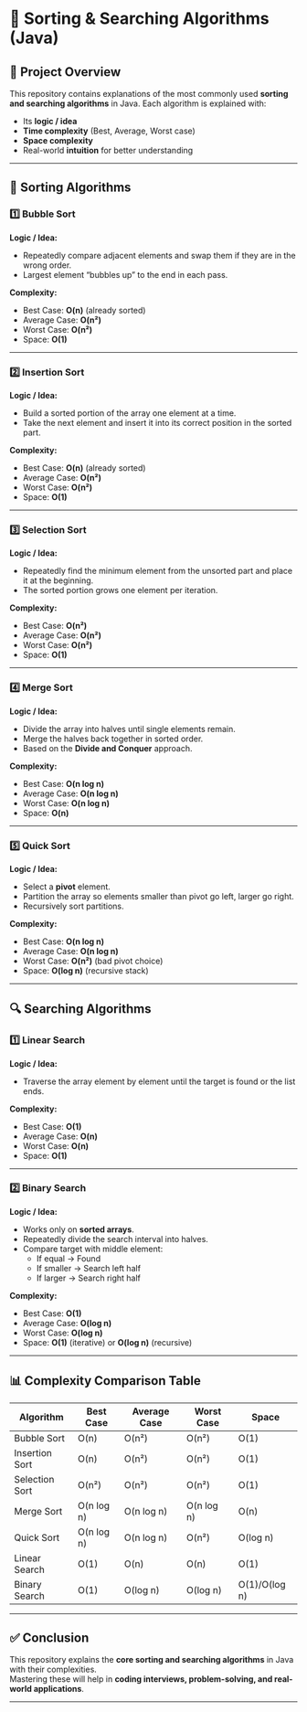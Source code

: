 # 🚀 Sorting & Searching Algorithms (Java)

## 📌 Project Overview
This repository contains explanations of the most commonly used **sorting and searching algorithms** in Java. Each algorithm is explained with:

- Its **logic / idea**
- **Time complexity** (Best, Average, Worst case)
- **Space complexity**
- Real-world **intuition** for better understanding

---

## 🔄 Sorting Algorithms  

### 1️⃣ Bubble Sort  
**Logic / Idea:**  
- Repeatedly compare adjacent elements and swap them if they are in the wrong order.  
- Largest element “bubbles up” to the end in each pass.  

**Complexity:**  
- Best Case: **O(n)** (already sorted)  
- Average Case: **O(n²)**  
- Worst Case: **O(n²)**  
- Space: **O(1)**  

---

### 2️⃣ Insertion Sort  
**Logic / Idea:**  
- Build a sorted portion of the array one element at a time.  
- Take the next element and insert it into its correct position in the sorted part.  

**Complexity:**  
- Best Case: **O(n)** (already sorted)  
- Average Case: **O(n²)**  
- Worst Case: **O(n²)**  
- Space: **O(1)**  

---

### 3️⃣ Selection Sort  
**Logic / Idea:**  
- Repeatedly find the minimum element from the unsorted part and place it at the beginning.  
- The sorted portion grows one element per iteration.  

**Complexity:**  
- Best Case: **O(n²)**  
- Average Case: **O(n²)**  
- Worst Case: **O(n²)**  
- Space: **O(1)**  

---

### 4️⃣ Merge Sort  
**Logic / Idea:**  
- Divide the array into halves until single elements remain.  
- Merge the halves back together in sorted order.  
- Based on the **Divide and Conquer** approach.  

**Complexity:**  
- Best Case: **O(n log n)**  
- Average Case: **O(n log n)**  
- Worst Case: **O(n log n)**  
- Space: **O(n)**  

---

### 5️⃣ Quick Sort  
**Logic / Idea:**  
- Select a **pivot** element.  
- Partition the array so elements smaller than pivot go left, larger go right.  
- Recursively sort partitions.  

**Complexity:**  
- Best Case: **O(n log n)**  
- Average Case: **O(n log n)**  
- Worst Case: **O(n²)** (bad pivot choice)  
- Space: **O(log n)** (recursive stack)  

---

## 🔍 Searching Algorithms  

### 1️⃣ Linear Search  
**Logic / Idea:**  
- Traverse the array element by element until the target is found or the list ends.  

**Complexity:**  
- Best Case: **O(1)**  
- Average Case: **O(n)**  
- Worst Case: **O(n)**  
- Space: **O(1)**  

---

### 2️⃣ Binary Search  
**Logic / Idea:**  
- Works only on **sorted arrays**.  
- Repeatedly divide the search interval into halves.  
- Compare target with middle element:  
  - If equal → Found  
  - If smaller → Search left half  
  - If larger → Search right half  

**Complexity:**  
- Best Case: **O(1)**  
- Average Case: **O(log n)**  
- Worst Case: **O(log n)**  
- Space: **O(1)** (iterative) or **O(log n)** (recursive)  

---

## 📊 Complexity Comparison Table  

| Algorithm       | Best Case | Average Case | Worst Case | Space    |
|-----------------|-----------|--------------|------------|----------|
| Bubble Sort     | O(n)      | O(n²)        | O(n²)      | O(1)     |
| Insertion Sort  | O(n)      | O(n²)        | O(n²)      | O(1)     |
| Selection Sort  | O(n²)     | O(n²)        | O(n²)      | O(1)     |
| Merge Sort      | O(n log n)| O(n log n)   | O(n log n) | O(n)     |
| Quick Sort      | O(n log n)| O(n log n)   | O(n²)      | O(log n) |
| Linear Search   | O(1)      | O(n)         | O(n)       | O(1)     |
| Binary Search   | O(1)      | O(log n)     | O(log n)   | O(1)/O(log n) |

---

## ✅ Conclusion  
This repository explains the **core sorting and searching algorithms** in Java with their complexities.  
Mastering these will help in **coding interviews, problem-solving, and real-world applications**.

---
